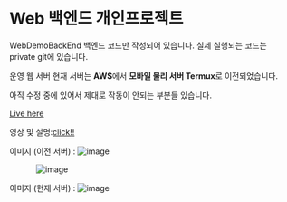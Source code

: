 # Web 백엔드 개인프로젝트
WebDemoBackEnd
백엔드 코드만 작성되어 있습니다.
실제 실행되는 코드는 private git에 있습니다.

<!---->
운영 웹 서버 
현재 서버는 **AWS**에서 **모바일 물리 서버 Termux**로 이전되었습니다.

아직 수정 중에 있어서 제대로 작동이 안되는 부분들 있습니다. 


[Live here](http://ddubi.ddns.net:8080/swagger-ui/index.html)


영상 및 설명:[click!!](https://kwaksh2319.tistory.com/category/%EC%9B%B9/Spring%20vue%20%EC%9B%B9%20%EA%B0%9C%EB%B0%9C)

이미지 (이전 서버) :
![image](https://github.com/kwaksh2319/WebDemoBackEnd/assets/33820977/d2ff7224-a376-42bb-bbba-c211b27d4920)

&nbsp;&nbsp;&nbsp;&nbsp;&nbsp;&nbsp;&nbsp;&nbsp;&nbsp;&nbsp;&nbsp;&nbsp;![image](https://github.com/user-attachments/assets/b78ab057-4e2a-45bb-a565-25920baab542)

이미지 (현재 서버) :
![image](https://github.com/user-attachments/assets/a1136de7-e76a-423e-92f0-80fa50ee2f96)



